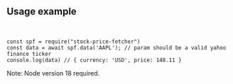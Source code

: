 ## Usage example
<br>

```
const spf = require("stock-price-fetcher")
const data = await spf.data('AAPL'); // param should be a valid yahoo finance ticker
console.log(data) // { currency: 'USD', price: 148.11 }
```

Note: Node version 18 required.
